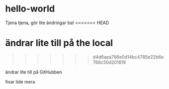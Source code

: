 # hello-world

Tjena tjena, gör lite ändringar ba! 
<<<<<<< HEAD

ändrar lite till på the local
=======
>>>>>>> d4d6aea766e0d14bc4785e22b6e766c50d201819


ändrar lite till på GitHubben

fixar lide mera
